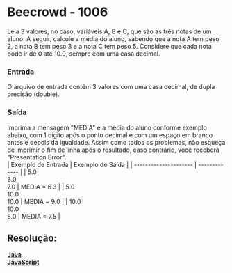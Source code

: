 <h1>Beecrowd - 1006</h1>

Leia 3 valores, no caso, variáveis A, B e C, que são as três notas de um aluno. 
A seguir, calcule a média do aluno, sabendo que a nota A tem peso 2, a nota B tem peso 3 e a nota C tem peso 5. 
Considere que cada nota pode ir de 0 até 10.0, sempre com uma casa decimal.
<br>

<h3>Entrada</h3>
O arquivo de entrada contém 3 valores com uma casa decimal, de dupla precisão (double).

<h3>Saída</h3>

Imprima a mensagem "MEDIA" e a média do aluno conforme exemplo abaixo, com 1 dígito após o ponto decimal e com um espaço em branco antes e depois da igualdade. 
Assim como todos os problemas, não esqueça de imprimir o fim de linha após o resultado, caso contrário, você receberá "Presentation Error".
<br>
| Exemplo de Entrada | Exemplo de Saída |
| --------------------- | ------------- |
| 5.0<br>6.0<br>7.0     | MEDIA = 6.3   |
| 5.0<br>10.0<br>10.0   | MEDIA = 9.0   |
| 10.0<br>10.0<br>5.0   | MEDIA = 7.5   |

<h2>Resolução:</h2>

[**Java**](https://github.com/Dendzy/beecrowd-resolution/blob/main/Iniciante/Java/beecrowd_1006.java)
<br>
[**JavaScript**](https://github.com/Dendzy/beecrowd-resolution/blob/main/Iniciante/JavaScript/beecrowd_1006.js)
